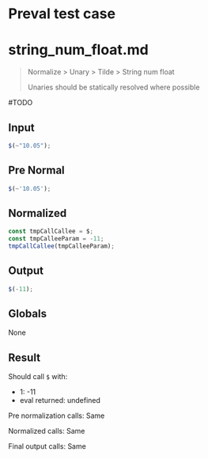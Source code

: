 # Preval test case

# string_num_float.md

> Normalize > Unary > Tilde > String num float
>
> Unaries should be statically resolved where possible

#TODO

## Input

`````js filename=intro
$(~"10.05");
`````

## Pre Normal

`````js filename=intro
$(~'10.05');
`````

## Normalized

`````js filename=intro
const tmpCallCallee = $;
const tmpCalleeParam = -11;
tmpCallCallee(tmpCalleeParam);
`````

## Output

`````js filename=intro
$(-11);
`````

## Globals

None

## Result

Should call `$` with:
 - 1: -11
 - eval returned: undefined

Pre normalization calls: Same

Normalized calls: Same

Final output calls: Same
